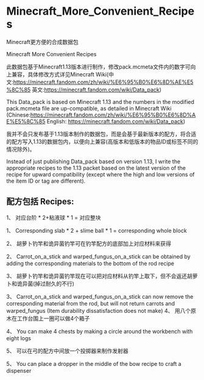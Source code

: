 # Minecraft_More_Convenient_Recipes
Minecraft更方便的合成数据包

Minecraft More Convenient Recipes


此数据包基于Minecraft1.13版本进行制作，修改pack.mcmeta文件内的数字可向上兼容，具体修改方式详见Minecraft Wiki(中文:https://minecraft.fandom.com/zh/wiki/%E6%95%B0%E6%8D%AE%E5%8C%85 英文:https://minecraft.fandom.com/wiki/Data_pack)

This Data_pack is based on Minecraft 1.13 and the numbers in the modified pack.mcmeta file are up-compatible, as detailed in Minecraft Wiki (Chinese:https://minecraft.fandom.com/zh/wiki/%E6%95%B0%E6%8D%AE%E5%8C%85 English: https://minecraft.fandom.com/wiki/Data_pack)


我并不会只发布基于1.13版本制作的数据包，而是会基于最新版本的配方，将合适的配方写入1.13的数据包内，以便向上兼容(高版本和低版本的物品ID或标签不同的情况除外)。

Instead of just publishing Data_pack based on version 1.13, I write the appropriate recipes to the 1.13 packet based on the latest version of the recipe for upward compatibility (except where the high and low versions of the item ID or tag are different).




## 配方包括 Recipes:
 1、 对应台阶 * 2+粘液球 * 1 = 对应整块
 
 1、 Corresponding slab * 2 + slime ball * 1 = corresponding whole block
 
 2、 胡萝卜钓竿和诡异菌钓竿可在钓竿配方的底部加上对应材料来获得
 
 2、 Carrot_on_a_stick and warped_fungus_on_a_stick can be obtained by adding the corresponding materials to the bottom of the rod recipe
 
 3、 胡萝卜钓竿和诡异菌钓竿现在可以把对应材料从钓竿上取下，但不会返还胡萝卜和诡异菌(掉过耐久的不行)
 
 3、 Carrot_on_a_stick and warped_fungus_on_a_stick can now remove the corresponding material from the rod, but will not return carrots and warped_fungus (Item durability dissatisfaction does not make)
 4、 用八个原木在工作台围上一圈可以做4个箱子
 
 4、 You can make 4 chests by making a circle around the workbench with eight logs
 
 5、 可以在弓的配方中间放一个投掷器来制作发射器
 
 5、 You can place a dropper in the middle of the bow recipe to craft a dispenser
